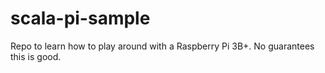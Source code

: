 # scala-pi-sample
Repo to learn how to play around with a Raspberry Pi 3B+. No guarantees this is good.
